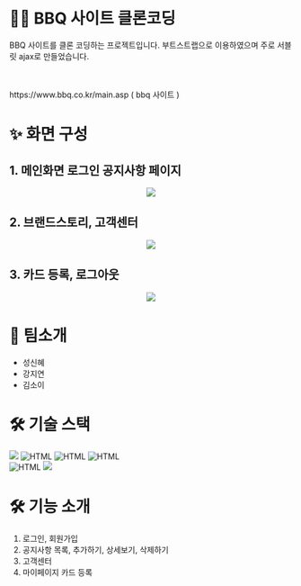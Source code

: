 
# 🙋‍♀️ BBQ 사이트 클론코딩 
BBQ 사이트를 클론 코딩하는 프로젝트입니다. 
부트스트랩으로 이용하였으며 주로 서블릿 ajax로 만들었습니다. 

<br> 
<br>
https://www.bbq.co.kr/main.asp ( bbq 사이트 )

# ✨ 화면 구성

## 1. 메인화면 로그인 공지사항 페이지 
<p align="center">
 <img src="https://user-images.githubusercontent.com/107236098/191862938-8ca33fae-fa5f-4cd3-a93d-49dda1ce6f1c.gif">
 </p>
 

 
 
## 2. 브랜드스토리, 고객센터 
<p align="center">
 <img src="https://user-images.githubusercontent.com/107236098/191863583-846d29e8-555b-4826-834c-21c34ebb877a.gif">
 </p>




## 3. 카드 등록, 로그아웃 
<p align="center">
 <img src="https://user-images.githubusercontent.com/107236098/191863934-6cf8e846-d04d-428e-aa4a-9f302f6bc729.gif">
 </p>


# 👭 팀소개
- 성신혜
- 강지연
- 김소이


# 🛠 기술 스택
<img src="https://img.shields.io/badge/java-007396?style=for-the-badge&logo=java&logoColor=white"> <img alt="HTML" src ="https://img.shields.io/badge/Html-E34F26.svg?&style=for-the-badge&logo=HTML5&logoColor=white"/>
<img alt="HTML" src ="https://img.shields.io/badge/CSS3-FF9933.svg?&style=for-the-badge&logo=CSS3&logoColor=white"/>
 <img alt="HTML" src ="https://img.shields.io/badge/JavaScript-F7DF1E.svg?&style=for-the-badge&logo=JAVASCRIPT&logoColor=white"/>        
<img alt="HTML" src ="https://img.shields.io/badge/JQuery-0769AD.svg?&style=for-the-badge&logo=JQUERY&logoColor=white"/></div>
<img src="https://img.shields.io/badge/bootstrap-7952B3?style=for-the-badge&logo=bootstrap&logoColor=white">




# 🛠 기능 소개
1. 로그인, 회원가입
2. 공지사항 목록, 추가하기, 상세보기, 삭제하기 
3. 고객센터 
4. 마이페이지 카드 등록 
